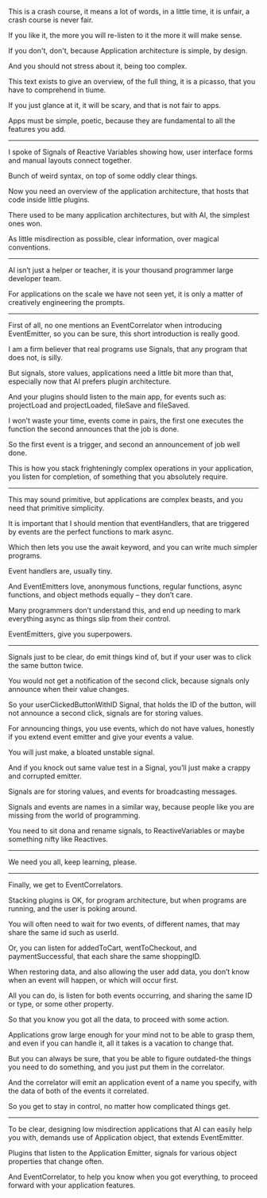 This is a crash course, it means a lot of words,
in a little time, it is unfair, a crash course is never fair.

If you like it,
the more you will re-listen to it the more it will make sense.

If you don't, don't,
because Application architecture is simple, by design.

And you should not stress about it,
being too complex.

This text exists to give an overview,
of the full thing, it is a picasso, that you have to comprehend in tiume.

If you just glance at it,
it will be scary, and that is not fair to apps.

Apps must be simple, poetic,
because they are fundamental to all the features you add.

---

I spoke of Signals of Reactive Variables showing how,
user interface forms and manual layouts connect together.

Bunch of weird syntax,
on top of some oddly clear things.

Now you need an overview of the application architecture,
that hosts that code inside little plugins.

There used to be many application architectures,
but with AI, the simplest ones won.

As little misdirection as possible,
clear information, over magical conventions.

---

AI isn’t just a helper or teacher,
it is your thousand programmer large developer team.

For applications on the scale we have not seen yet,
it is only a matter of creatively engineering the prompts.

---

First of all, no one mentions an EventCorrelator when introducing EventEmitter,
so you can be sure, this short introduction is really good.

I am a firm believer that real programs use Signals,
that any program that does not, is silly.

But signals, store values, applications need a little bit more than that,
especially now that AI prefers plugin architecture.

And  your plugins should listen to the main app,
for events such as: projectLoad and projectLoaded, fileSave and fileSaved.

I won’t waste your time, events come in pairs,
the first one executes the function the second announces that the job is done.

So the first event is a trigger,
and second an announcement of job well done.

This is how you stack frighteningly complex operations in your application,
you listen for completion, of something that you absolutely require.

---

This may sound primitive,
but applications are complex beasts, and you need that primitive simplicity.

It is important that I should mention that eventHandlers,
that are triggered by events are the perfect functions to mark async.

Which then lets you use the await keyword,
and you can write much simpler programs.

Event handlers are,
usually tiny.

And EventEmitters love, anonymous functions, regular functions, async functions, and object methods equally – they don’t care.

Many programmers don’t understand this,
and end up needing to mark everything async as things slip from their control.

EventEmitters,
give you superpowers.

---

Signals just to be clear, do emit things kind of,
but if your user was to click the same button twice.

You would not get a notification of the second click,
because signals only announce when their value changes.

So your userClickedButtonWithID Signal, that holds the ID of the button,
will not announce a second click, signals are for storing values.

For announcing things, you use events, which do not have values,
honestly if you extend event emitter and give your events a value.

You will just make,
a bloated unstable signal.

And if you knock out same value test in a Signal,
you’ll just make a crappy and corrupted emitter.

Signals are for storing values,
and events for broadcasting messages.

Signals and events are names in a similar way,
because people like you are missing from the world of programming.

You need to sit dona and rename signals,
to ReactiveVariables or maybe something nifty like Reactives.

---

We need you all,
keep learning, please.

---

Finally,
we get to EventCorrelators.

Stacking plugins is OK, for program architecture,
but when programs are running, and the user is poking around.

You will often need to wait for two events, of different names,
that may share the same id such as userId.

Or, you can listen for addedToCart, wentToCheckout, and paymentSuccessful,
that each share the same shoppingID.

When restoring data, and also allowing the user add data,
you don’t know when an event will happen, or which will occur first.

All you can do, is listen for both events occurring,
and sharing the same ID or type, or some other property.

So that you know you got all the data,
to proceed with some action.

Applications grow large enough for your mind not to be able to grasp them,
and even if you can handle it, all it takes is a vacation to change that.

But you can always be sure, that you be able to figure outdated-the things you need to do something, and you just put them in the correlator.

And the correlator will emit an application event of a name you specify,
with the data of both of the events it correlated.

So you get to stay in control,
no matter how complicated things get.

---

To be clear, designing low misdirection applications that AI can easily help you with,
demands use of Application object, that extends EventEmitter.

Plugins that listen to the Application Emitter,
signals for various object properties that change often.

And EventCorrelator, to help you know when you got everything,
to proceed forward with your application features.
